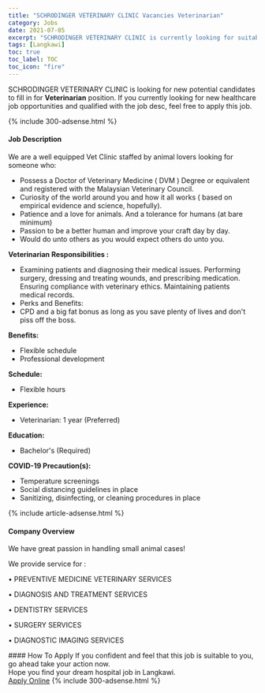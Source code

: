 ```yaml
---
title: "SCHRODINGER VETERINARY CLINIC Vacancies Veterinarian" 
category: Jobs 
date: 2021-07-05 
excerpt: "SCHRODINGER VETERINARY CLINIC is currently looking for suitable person to fill in the Veterinarian which positioned at Langkawi" 
tags: [Langkawi] 
toc: true 
toc_label: TOC 
toc_icon: "fire" 
--- 
```


<p>SCHRODINGER VETERINARY CLINIC is looking for new potential candidates to fill in for <b>Veterinarian</b> position. If you currently looking for new healthcare job opportunities and qualified with the job desc, feel free to apply this job.
</p>{% include 300-adsense.html %} 
<div><div><h4>Job Description</h4></div><div><div><span><div><p>We are a well equipped Vet Clinic staffed by animal lovers looking for someone who:</p><ul><li>Possess a Doctor of Veterinary Medicine ( DVM ) Degree or equivalent and registered with the Malaysian Veterinary Council.</li><li>Curiosity of the world around you and how it all works ( based on empirical evidence and science, hopefully).</li><li>Patience and a love for animals. And a tolerance for humans (at bare minimum)</li><li>Passion to be a better human and improve your craft day by day.</li><li>Would do unto others as you would expect others do unto you.</li></ul><p><strong>Veterinarian Responsibilities :</strong></p><ul><li>Examining patients and diagnosing their medical issues. Performing surgery, dressing and treating wounds, and prescribing medication. Ensuring compliance with veterinary ethics. Maintaining patients medical records.</li><li>Perks and Benefits:</li><li>CPD and a big fat bonus as long as you save plenty of lives and don't piss off the boss.</li></ul><p><strong>Benefits:</strong></p><ul><li>Flexible schedule</li><li>Professional development</li></ul><p><strong>Schedule:</strong></p><ul><li>Flexible hours</li></ul><p><strong>Experience:</strong></p><ul><li>Veterinarian: 1 year (Preferred)</li></ul><p><strong>Education:</strong></p><ul><li>Bachelor's (Required)</li></ul><p><strong>COVID-19 Precaution(s):</strong></p><ul><li>Temperature screenings</li><li>Social distancing guidelines in place</li><li>Sanitizing, disinfecting, or cleaning procedures in place</li></ul></div></span></div></div></div> 
{% include article-adsense.html %} 
<div><div><h4>Company Overview</h4></div><div><div><span><div><p>We have great passion in handling small animal cases!</p><p>We provide service for :</p><p>&#8226; PREVENTIVE MEDICINE VETERINARY SERVICES</p><p>&#8226; DIAGNOSIS AND TREATMENT SERVICES</p><p>&#8226; DENTISTRY SERVICES</p><p>&#8226; SURGERY SERVICES</p><p>&#8226; DIAGNOSTIC IMAGING SERVICES</p></div></span></div></div></div> 
#### How To Apply 
If you confident and feel that this job is suitable to you, go ahead take your action now. <br/> 
Hope you find your dream hospital job in Langkawi. <br/> 
<a href="https://www.jobstreet.com.my/en/job/veterinarian-4605918?jobId=jobstreet-my-job-4605918" class="btn btn--warning" target="_blank" rel="nofollow noopenner">Apply Online</a> 
{% include 300-adsense.html %} 